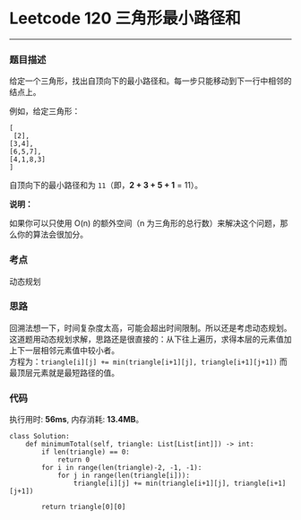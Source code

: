 # Leetcode 120 三角形最小路径和
***
### 题目描述

给定一个三角形，找出自顶向下的最小路径和。每一步只能移动到下一行中相邻的结点上。

例如，给定三角形：

	[
     [2],
    [3,4],
    [6,5,7],
    [4,1,8,3]
    ]
	
自顶向下的最小路径和为 `11`（即，**2 + 3 + 5 + 1** = 11）。


**说明：**

如果你可以只使用 O(n) 的额外空间（n 为三角形的总行数）来解决这个问题，那么你的算法会很加分。

### 考点

动态规划

### 思路
回溯法想一下，时间复杂度太高，可能会超出时间限制。所以还是考虑动态规划。  
这道题用动态规划求解，思路还是很直接的：从下往上遍历，求得本层的元素值加上下一层相邻元素值中较小者。  
方程为：`triangle[i][j] += min(triangle[i+1][j], triangle[i+1][j+1])`  而最顶层元素就是最短路径的值。


### 代码
执行用时: **56ms**, 内存消耗: **13.4MB**。

```
class Solution:
    def minimumTotal(self, triangle: List[List[int]]) -> int:
        if len(triangle) == 0:
            return 0
        for i in range(len(triangle)-2, -1, -1):
            for j in range(len(triangle[i])):
                triangle[i][j] += min(triangle[i+1][j], triangle[i+1][j+1])
                
        return triangle[0][0]
```





